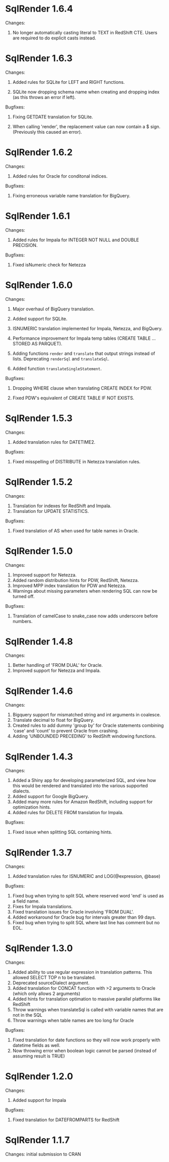SqlRender 1.6.4
===============

Changes:

1. No longer automatically casting literal to TEXT in RedShift CTE. Users are required to do explicit casts instead.

SqlRender 1.6.3
===============

Changes:

1. Added rules for SQLite for LEFT and RIGHT functions.

2. SQLite now dropping schema name when creating and dropping index (as this throws an error if left).

Bugfixes:

1. Fixing GETDATE translation for SQLite.

2. When calling 'render', the replacement value can now contain a $ sign. (Previously this caused an error).

SqlRender 1.6.2
===============

Changes:

1. Added rules for Oracle for conditonal indices.

Bugfixes:

1. Fixing erroneous variable name translation for BigQuery.


SqlRender 1.6.1
===============

Changes:

1. Added rules for Impala for INTEGER NOT NULL and DOUBLE PRECISION.

Bugfixes:

1. Fixed isNumeric check for Netezza


SqlRender 1.6.0
===============

Changes:

1. Major overhaul of BigQuery translation.

2. Added support for SQLite.

3. ISNUMERIC translation implemented for Impala, Netezza, and BigQuery.

4. Performance improvement for Impala temp tables (CREATE TABLE ... STORED AS PARQUET).

5. Adding functions `render` and `translate` that output strings instead of lists. Deprecating `renderSql` and `translateSql`.

6. Added function `translateSingleStatement`.

Bugfixes:

1. Dropping WHERE clause when translating CREATE INDEX for PDW.

2. Fixed PDW's equivalent of CREATE TABLE IF NOT EXISTS.


SqlRender 1.5.3
===============

Changes:

1. Added translation rules for DATETIME2.

Bugfixes:

1. Fixed misspelling of DISTRIBUTE in Netezza translation rules.

SqlRender 1.5.2
===============

Changes:

1. Translation for indexes for RedShift and Impala.
2. Translation for UPDATE STATISTICS.

Bugfixes:

1. Fixed translation of AS when used for table names in Oracle.

SqlRender 1.5.0
================

Changes:

1. Improved support for Netezza.
2. Added random distribution hints for PDW, RedShift, Netezza.
3. Improved MPP index translation for PDW and Netezza.
4. Warnings about missing parameters when rendering SQL can now be turned off.

Bugfixes:

1. Translation of camelCase to snake_case now adds underscore before numbers.

SqlRender 1.4.8
================

Changes: 

1. Better handling of 'FROM DUAL' for Oracle.
2. Improved support for Netezza and Impala.

SqlRender 1.4.6
================

Changes: 

1. Bigquery support for mismatched string and int arguments in coalesce.
2. Translate decimal to float for BigQuery.
3. Created rules to add dummy 'group by' for Oracle statements combining 'case' and 'count' to prevent Oracle from crashing.
4. Adding 'UNBOUNDED PRECEDING' to RedShift windowing functions.


SqlRender 1.4.3
================

Changes: 

1. Added a Shiny app for developing parameterized SQL, and view how this would be rendered and translated into the various supported dialects.
2. Added support for Google BigQuery.
3. Added many more rules for Amazon RedShift, including support for optimization hints.
4. Added rules for DELETE FROM translation for Impala.

Bugfixes:

1. Fixed issue when splitting SQL containing hints.


SqlRender 1.3.7
================

Changes: 

1. Added translation rules for ISNUMERIC and LOG(@expression, @base)


Bugfixes:

1. Fixed bug when trying to split SQL where reserved word 'end' is used as a field name.
2. Fixes for Impala translations.
3. Fixed translation issues for Oracle involving 'FROM DUAL'.
4. Added workaround for Oracle bug for intervals greater than 99 days.
5. Fixed bug when trying to split SQL where last line has comment but no EOL.


SqlRender 1.3.0
================

Changes: 

1. Added ability to use regular expression in translation patterns. This allowed SELECT TOP n to be translated.
2. Deprecated sourceDialect argument.
3. Added translation for CONCAT function with >2 arguments to Oracle (which only allows 2 arguments)
4. Added hints for translation optimation to massive parallel platforms like RedShift
5. Throw warnings when translateSql is called with variable names that are not in the SQL
6. Throw warnings when table names are too long for Oracle


Bugfixes:

1. Fixed translation for date functions so they will now work properly with datetime fields as well.
2. Now throwing error when boolean logic cannot be parsed (instead of assuming result is TRUE)


SqlRender 1.2.0
================

Changes: 

1. Added support for Impala

Bugfixes:

1. Fixed translation for DATEFROMPARTS for RedShift


SqlRender 1.1.7
================

Changes: initial submission to CRAN

